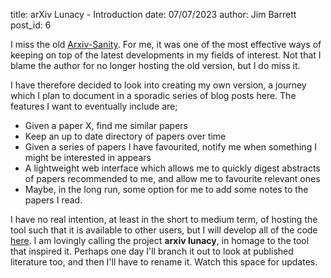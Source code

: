 title: arXiv Lunacy - Introduction
date: 07/07/2023
author: Jim Barrett
post_id: 6

I miss the old [Arxiv-Sanity](https://arxiv-sanity-lite.com/about). For me, it was one of the most effective ways of keeping on top of the latest developments in my fields of interest. Not that I blame the author for no longer hosting the old version, but I do miss it.

I have therefore decided to look into creating my own version, a journey which I plan to document in a sporadic series of blog posts here. The features I want to eventually include are;

* Given a paper X, find me similar papers
* Keep an up to date directory of papers over time
* Given a series of papers I have favourited, notify me when something I might be interested in appears
* A lightweight web interface which allows me to quickly digest abstracts of papers recommended to me, and allow me to favourite relevant ones
* Maybe, in the long run, some option for me to add some notes to the papers I read.

I have no real intention, at least in the short to medium term, of hosting the tool such that it is available to other users, but I will develop all of the code [here](https://github.com/jimbarrett27/arxiv-lunacy). I am lovingly calling the project **arxiv lunacy**, in homage to the tool that inspired it. Perhaps one day I'll branch it out to look at published literature too, and then I'll have to rename it. Watch this space for updates.
